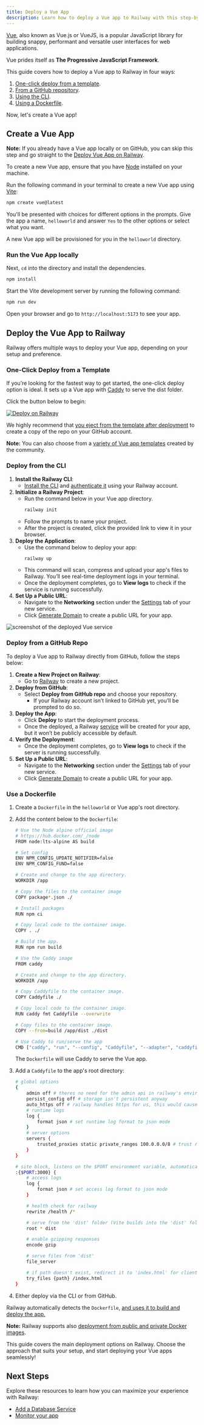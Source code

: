 ```yaml
---
title: Deploy a Vue App
description: Learn how to deploy a Vue app to Railway with this step-by-step guide. It covers quick setup, caddy server setup, one-click deploys, Dockerfile and other deployment strategies.
---
```


[Vue](https://vuejs.org), also known as Vue.js or VueJS, is a popular JavaScript library for building snappy, performant and versatile user interfaces for web applications.

Vue prides itself as **The Progressive JavaScript Framework**.

This guide covers how to deploy a Vue app to Railway in four ways:

1. [One-click deploy from a template](#one-click-deploy-from-a-template).
2. [From a GitHub repository](#deploy-from-a-github-repo).
3. [Using the CLI](#deploy-from-the-cli).
4. [Using a Dockerfile](#use-a-dockerfile).

Now, let's create a Vue app!

## Create a Vue App

**Note:** If you already have a Vue app locally or on GitHub, you can skip this step and go straight to the [Deploy Vue App on Railway](#deploy-the-vue-app-to-railway).

To create a new Vue app, ensure that you have [Node](https://nodejs.org/en/learn/getting-started/how-to-install-nodejs) installed on your machine.

Run the following command in your terminal to create a new Vue app using [Vite](https://vite.dev/guide/#scaffolding-your-first-vite-project):

```bash
npm create vue@latest
```

You'll be presented with choices for different options in the prompts. Give the app a name, `helloworld` and answer `Yes` to the other options or select what you want.

A new Vue app will be provisioned for you in the `helloworld` directory.

### Run the Vue App locally

Next, `cd` into the directory and install the dependencies.

```bash
npm install
```

Start the Vite development server by running the following command:

```bash
npm run dev
```

Open your browser and go to `http://localhost:5173` to see your app.

## Deploy the Vue App to Railway

Railway offers multiple ways to deploy your Vue app, depending on your setup and preference.

### One-Click Deploy from a Template

If you’re looking for the fastest way to get started, the one-click deploy option is ideal. It sets up a Vue app with [Caddy](https://caddyserver.com) to serve the dist folder.

Click the button below to begin:

[![Deploy on Railway](https://railway.com/button.svg)](https://railway.com/new/template/Qh0OAU)

We highly recommend that [you eject from the template after deployment](/guides/deploy#eject-from-template-repository) to create a copy of the repo on your GitHub account.

**Note:** You can also choose from a <a href="https://railway.com/templates?q=vue" target="_blank">variety of Vue app templates</a> created by the community.

### Deploy from the CLI

1. **Install the Railway CLI**:
   - <a href="/guides/cli#installing-the-cli" target="_blank">Install the CLI</a> and <a href="/guides/cli#authenticating-with-the-cli" target="_blank">authenticate it</a> using your Railway account.
2. **Initialize a Railway Project**:
   - Run the command below in your Vue app directory.
     ```bash
     railway init
     ```
   - Follow the prompts to name your project.
   - After the project is created, click the provided link to view it in your browser.
3. **Deploy the Application**:
   - Use the command below to deploy your app:
     ```bash
     railway up
     ```
   - This command will scan, compress and upload your app's files to Railway. You’ll see real-time deployment logs in your terminal.
   - Once the deployment completes, go to **View logs** to check if the service is running successfully.
4. **Set Up a Public URL**:
   - Navigate to the **Networking** section under the [Settings](/overview/the-basics#service-settings) tab of your new service.
   - Click [Generate Domain](/guides/public-networking#railway-provided-domain) to create a public URL for your app.

<Image src="https://res.cloudinary.com/railway/image/upload/f_auto,q_auto/v1729252336/docs/quick-start/vue_app_on_railway.png"
alt="screenshot of the deployed Vue service"
layout="responsive"
width={2642} height={2080} quality={100} />

### Deploy from a GitHub Repo

To deploy a Vue app to Railway directly from GitHub, follow the steps below:

1. **Create a New Project on Railway**:
   - Go to <a href="https://railway.com/new" target="_blank">Railway</a> to create a new project.
2. **Deploy from GitHub**:
   - Select **Deploy from GitHub repo** and choose your repository.
     - If your Railway account isn’t linked to GitHub yet, you’ll be prompted to do so.
3. **Deploy the App**:
   - Click **Deploy** to start the deployment process.
   - Once the deployed, a Railway [service](/guides/services) will be created for your app, but it won’t be publicly accessible by default.
4. **Verify the Deployment**:
   - Once the deployment completes, go to **View logs** to check if the server is running successfully.
5. **Set Up a Public URL**:
   - Navigate to the **Networking** section under the [Settings](/overview/the-basics#service-settings) tab of your new service.
   - Click [Generate Domain](/guides/public-networking#railway-provided-domain) to create a public URL for your app.

### Use a Dockerfile

1. Create a `Dockerfile` in the `helloworld` or Vue app's root directory.
2. Add the content below to the `Dockerfile`:

   ```bash
   # Use the Node alpine official image
   # https://hub.docker.com/_/node
   FROM node:lts-alpine AS build

   # Set config
   ENV NPM_CONFIG_UPDATE_NOTIFIER=false
   ENV NPM_CONFIG_FUND=false

   # Create and change to the app directory.
   WORKDIR /app

   # Copy the files to the container image
   COPY package*.json ./

   # Install packages
   RUN npm ci

   # Copy local code to the container image.
   COPY . ./

   # Build the app.
   RUN npm run build

   # Use the Caddy image
   FROM caddy

   # Create and change to the app directory.
   WORKDIR /app

   # Copy Caddyfile to the container image.
   COPY Caddyfile ./

   # Copy local code to the container image.
   RUN caddy fmt Caddyfile --overwrite

   # Copy files to the container image.
   COPY --from=build /app/dist ./dist

   # Use Caddy to run/serve the app
   CMD ["caddy", "run", "--config", "Caddyfile", "--adapter", "caddyfile"]
   ```

   The `Dockerfile` will use Caddy to serve the Vue app.

3. Add a `Caddyfile` to the app's root directory:

   ```bash
   # global options
   {
       admin off # theres no need for the admin api in railway's environment
       persist_config off # storage isn't persistent anyway
       auto_https off # railway handles https for us, this would cause issues if left enabled
       # runtime logs
       log {
           format json # set runtime log format to json mode
       }
       # server options
       servers {
           trusted_proxies static private_ranges 100.0.0.0/8 # trust railway's proxy
       }
   }

   # site block, listens on the $PORT environment variable, automatically assigned by railway
   :{$PORT:3000} {
       # access logs
       log {
           format json # set access log format to json mode
       }

       # health check for railway
       rewrite /health /*

       # serve from the 'dist' folder (Vite builds into the 'dist' folder)
       root * dist

       # enable gzipping responses
       encode gzip

       # serve files from 'dist'
       file_server

       # if path doesn't exist, redirect it to 'index.html' for client side routing
       try_files {path} /index.html
   }
   ```

4. Either deploy via the CLI or from GitHub.

Railway automatically detects the `Dockerfile`, [and uses it to build and deploy the app.](/guides/dockerfiles)

**Note:** Railway supports also <a href="/guides/services#deploying-a-public-docker-image" target="_blank">deployment from public and private Docker images</a>.

This guide covers the main deployment options on Railway. Choose the approach that suits your setup, and start deploying your Vue apps seamlessly!

## Next Steps

Explore these resources to learn how you can maximize your experience with Railway:

- [Add a Database Service](/guides/build-a-database-service)
- [Monitor your app](/guides/monitoring)
